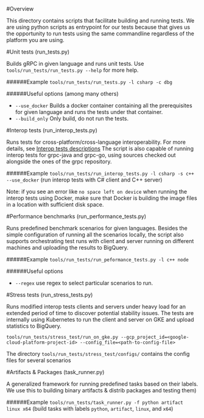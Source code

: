 #Overview

This directory contains scripts that facilitate building and running tests. We are using python scripts as entrypoint for our
tests because that gives us the opportunity to run tests using the same commandline regardless of the platform you are using.

#Unit tests (run_tests.py)

Builds gRPC in given language and runs unit tests. Use `tools/run_tests/run_tests.py --help` for more help.

######Example
`tools/run_tests/run_tests.py -l csharp -c dbg`

######Useful options (among many others)
- `--use_docker` Builds a docker container containing all the prerequisites for given language and runs the tests under that container.
- `--build_only` Only build, do not run the tests.

#Interop tests (run_interop_tests.py)

Runs tests for cross-platform/cross-language interoperability. For more details, see [Interop tests descriptions](/doc/interop-test-descriptions.md)
The script is also capable of running interop tests for grpc-java and grpc-go, using sources checked out alongside the ones of the grpc repository.

######Example
`tools/run_tests/run_interop_tests.py -l csharp -s c++ --use_docker` (run interop tests with C# client and C++ server)

Note: if you see an error like `no space left on device` when running the
interop tests using Docker, make sure that Docker is building the image files in
a location with sufficient disk space.

#Performance benchmarks (run_performance_tests.py)

Runs predefined benchmark scenarios for given languages. Besides the simple configuration of running all the scenarios locally,
the script also supports orchestrating test runs with client and server running on different machines and uploading the results
to BigQuery.

######Example
`tools/run_tests/run_peformance_tests.py -l c++ node`

######Useful options
- `--regex` use regex to select particular scenarios to run.

#Stress tests (run_stress_tests.py)

Runs modified interop tests clients and servers under heavy load for an extended period of time to discover potential stability issues.
The tests are internally using Kubernetes to run the client and server on GKE and upload statistics to BigQuery.

`tools/run_tests/stress_test/run_on_gke.py --gcp_project_id=<google-cloud-platform-project-id> --config_file=<path-to-config-file>` 

The directory `tools/run_tests/stress_test/configs/` contains the config files for several scenarios

#Artifacts & Packages (task_runner.py)

A generalized framework for running predefined tasks based on their labels. We use this to building binary artifacts & distrib packages and testing them)

######Example
`tools/run_tests/task_runner.py -f python artifact linux x64` (build tasks with labels `python`, `artifact`, `linux`, and `x64`)

